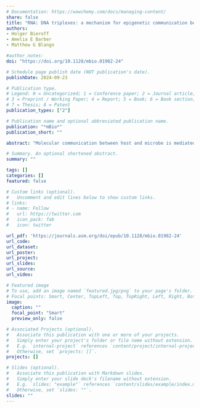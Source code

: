 ```yaml
---
# Documentation: https://wowchemy.com/docs/managing-content/
share: false
title: "RNA: DNA triplexes: a mechanism for epigenetic communication between hosts and microbes?"
authors:
- Holger Bieroff
- Amelia E Barber
- Matthew G Blango

#author_notes:
doi: "https://doi.org/10.1128/mbio.01982-24"

# Schedule page publish date (NOT publication's date).
publishDate: 2024-09-23

# Publication type.
# Legend: 0 = Uncategorized; 1 = Conference paper; 2 = Journal article;
# 3 = Preprint / Working Paper; 4 = Report; 5 = Book; 6 = Book section;
# 7 = Thesis; 8 = Patent
publication_types: ["2"]

# Publication name and optional abbreviated publication name.
publication: "*mBio*"
publication_short: ""

abstract: "Molecular communication between host and microbe is mediated by the transfer of many different classes of macromolecules. Recently, the trafficking of RNA molecules between organisms has gained prominence as an efficient way to manipulate gene expression via RNA interference (RNAi). Here, we posit a new epigenetic control mechanism based on triple helix (triplex) structures comprising nucleic acids from both host and microbe. Indeed, RNA:DNA triplexes are known to regulate gene expression in humans, but it is unknown whether interkingdom triplexes are formed either to manipulate host processes during pathogenesis or as a host defense response. We hypothesize that a fraction of the extracellular RNAs commonly released by microbes (e.g., bacteria, fungi, and protists) and their hosts form triplexes with the genome of the other species, thereby impacting chromatin conformation and gene expression. We invite the field to consider interkingdom triplexes as unexplored weaponry in the arms race between host and microbe."

# Summary. An optional shortened abstract.
summary: ""

tags: []
categories: []
featured: false

# Custom links (optional).
#   Uncomment and edit lines below to show custom links.
# links:
# - name: Follow
#   url: https://twitter.com
#   icon_pack: fab
#   icon: twitter

url_pdf: 'https://journals.asm.org/doi/epub/10.1128/mbio.01982-24'
url_code:
url_dataset:
url_poster:
url_project:
url_slides:
url_source:
url_video:

# Featured image
# To use, add an image named `featured.jpg/png` to your page's folder. 
# Focal points: Smart, Center, TopLeft, Top, TopRight, Left, Right, BottomLeft, Bottom, BottomRight.
image:
  caption: ""
  focal_point: "Smart"
  preview_only: false

# Associated Projects (optional).
#   Associate this publication with one or more of your projects.
#   Simply enter your project's folder or file name without extension.
#   E.g. `internal-project` references `content/project/internal-project/index.md`.
#   Otherwise, set `projects: []`.
projects: []

# Slides (optional).
#   Associate this publication with Markdown slides.
#   Simply enter your slide deck's filename without extension.
#   E.g. `slides: "example"` references `content/slides/example/index.md`.
#   Otherwise, set `slides: ""`.
slides: ""
---
```

